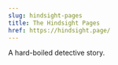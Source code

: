 ```yaml
---
slug: hindsight-pages
title: The Hindsight Pages
href: https://hindsight.page/
---
```


A hard-boiled detective story.